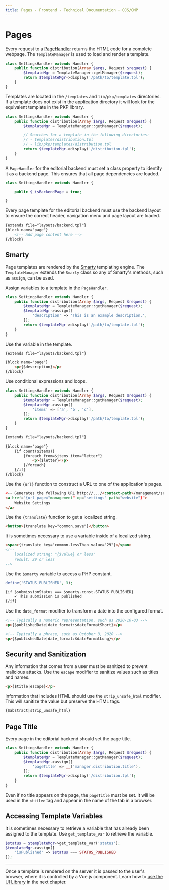 ```yaml
---
title: Pages - Frontend - Technical Documentation - OJS/OMP
---
```


# Pages

Every request to a [PageHandler](./architecture-handlers#page-handlers) returns the HTML code for a complete webpage. The `TemplateManager` is used to load and render a template.

```php
class SettingsHandler extends Handler {
	public function distribution(Array $args, Request $request) {
		$templateMgr = TemplateManager::getManager($request);
		return $templateMgr->display('/path/to/template.tpl');
	}
}
```

Templates are located in the `/templates` and `lib/pkp/templates` directories. If a template does not exist in the application directory it will look for the equivalent template in the PKP library.

```php
class SettingsHandler extends Handler {
	public function distribution(Array $args, Request $request) {
		$templateMgr = TemplateManager::getManager($request);

		// Searches for a template in the following directories:
		// - templates/distribution.tpl
		// - lib/pkp/templates/distribution.tpl
		return $templateMgr->display('/distribution.tpl');
	}
}
```

A `PageHandler` for the editorial backend must set a class property to identify it as a backend page. This ensures that all page dependencies are loaded.


```php
class SettingsHandler extends Handler {

	public $_isBackendPage = true;

}
```

Every page template for the editorial backend must use the backend layout to ensure the correct header, navigation menu and page layout are loaded.

```html
{extends file="layouts/backend.tpl"}
{block name="page"}
	<!-- Add page content here -->
{/block}
```

## Smarty

Page templates are rendered by the [Smarty](https://www.smarty.net/) templating engine. The `TemplateManager` extends the `Smarty` class so any of Smarty's methods, such as `assign`, can be used.

Assign variables to a template in the `PageHandler`.

```php
class SettingsHandler extends Handler {
	public function distribution(Array $args, Request $request) {
		$templateMgr = TemplateManager::getManager($request);
		$templateMgr->assign([
			'description' => 'This is an example description.',
		]);
		return $templateMgr->display('/path/to/template.tpl');
	}
}
```

Use the variable in the template.

```html
{extends file="layouts/backend.tpl"}

{block name="page"}
	<p>{$description}</p>
{/block}
```

Use conditional expressions and loops.

```php
class SettingsHandler extends Handler {
	public function distribution(Array $args, Request $request) {
		$templateMgr = TemplateManager::getManager($request);
		$templateMgr->assign([
			'items' => ['a', 'b', 'c'],
		]);
		return $templateMgr->display('/path/to/template.tpl');
	}
}
```

```html
{extends file="layouts/backend.tpl"}

{block name="page"}
	{if count($items)}
		{foreach from=$items item="letter"}
			<p>{$letter}</p>
		{/foreach}
	{/if}
{/block}
```

Use the `{url}` function to construct a URL to one of the application's pages.

```html
<-- Generates the following URL http://.../<context-path>/management/settings/website -->
<a href="{url page="management" op="settings" path="website"}">
	Website Settings
</a>
```

Use the `{translate}` function to get a localized string.

```html
<button>{translate key="common.save"}</button>
```

It is sometimes necessary to use a variable inside of a localized string.

```html
<span>{translate key="common.lessThan value="29"}</span>
<!--
	localized string: "{$value} or less"
	result: 29 or less
-->
```

Use the `$smarty` variable to access a PHP constant.

```php
define('STATUS_PUBLISHED', 3);
```
```html
{if $submissionStatus === $smarty.const.STATUS_PUBLISHED}
	✔ This submission is published
{/if}
```

Use the `date_format` modifier to transform a date into the configured format.

```html
<!-- Typically a numeric representation, such as 2020-10-03 -->
<p>{$publishedDate|date_format:$dateFormatShort}</p>

<!-- Typically a phrase, such as October 3, 2020 -->
<p>{$publishedDate|date_format:$dateFormatLong}</p>
```

## Security and Sanitization

Any information that comes from a user must be sanitized to prevent malicious attacks. Use the `escape` modifier to sanitize values such as titles and names.

```html
<p>{$title|escape}</p>
```

Information that includes HTML should use the `strip_unsafe_html` modifier. This will sanitize the value but preserve the HTML tags.

```html
{$abstract|strip_unsafe_html}
```

## Page Title

Every page in the editorial backend should set the page title.

```php
class SettingsHandler extends Handler {
	public function distribution(Array $args, Request $request) {
		$templateMgr = TemplateManager::getManager($request);
		$templateMgr->assign([
			'pageTitle' => __('manager.distribution.title'),
		]);
		return $templateMgr->display('/distribution.tpl');
	}
}
```

Even if no title appears on the page, the `pageTitle` must be set. It will be used in the `<title>` tag and appear in the name of the tab in a browser.

## Accessing Template Variables

It is sometimes necessary to retrieve a variable that has already been assigned to the template. Use `get_template_var` to retrieve the variable.

```php
$status = $templateMgr->get_template_var('status');
$templateMgr->assign([
	'isPublished' => $status === STATUS_PUBLISHED
]);
```

---

Once a template is rendered on the server it is passed to the user's browser, where it is controlled by a Vue.js component. Learn how to [use the UI Library](./frontend-ui-library) in the next chapter.